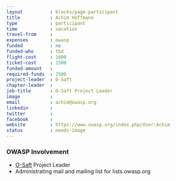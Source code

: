 ```yaml
---
layout          : blocks/page-participant
title           : Achim Hoffmann
type            : participant
time            : vacation
travel-from     :
expenses        : owasp
funded          : no
funded-who      : tbd
flight-cost     : 1000
ticket-cost     : 1500
funded-amount   :
required-funds  : 2500
project-leader  : O-Saft
chapter-leader  :
job-title       : O-Saft Project Leader
image           : 
email           : achim@owasp.org
linkedin        :
twitter         :
facebook        :
website         : https://www.owasp.org/index.php/User:Achim
status          : needs-image
---
```


### OWASP Involvement

* [O-Saft](https://www.owasp.org/index.php/O-Saft) Project Leader
* Administrating mail and mailing list for lists.owasp.org
